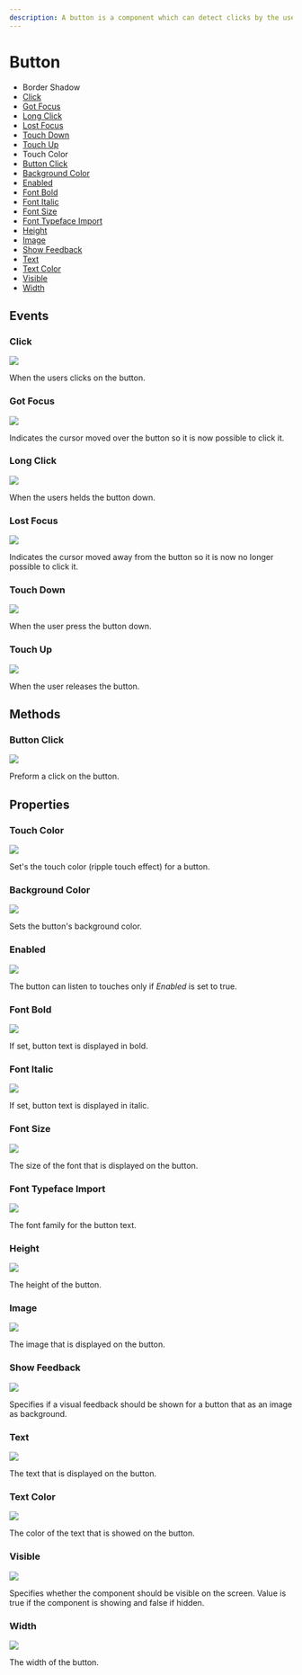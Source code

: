 ```yaml
---
description: A button is a component which can detect clicks by the user.
---
```


# Button

* Border Shadow
* [Click](button.md#click)
* [Got Focus](button.md#got-focus)
* [Long Click](button.md#long-click)
* [Lost Focus](button.md#lost-focus)
* [Touch Down](button.md#touch-down)
* [Touch Up](button.md#touch-up)
* Touch Color
* [Button Click](button.md#button-click)
* [Background Color](button.md#background-color)
* [Enabled](button.md#enabled)
* [Font Bold](button.md#font-bold)
* [Font Italic](button.md#font-italic)
* [Font Size](button.md#font-size)
* [Font Typeface Import](button.md#font-typeface-import)
* [Height](button.md#height)
* [Image](button.md#image)
* [Show Feedback](button.md#show-feedback)
* [Text](button.md#text)
* [Text Color](button.md#text-color)
* [Visible](button.md#visible)
* [Width](button.md#width)

## Events

### Click

![](../../.gitbook/assets/click.png)

When the users clicks on the button.

### Got Focus

![](../../.gitbook/assets/gotfocus.png)

Indicates the cursor moved over the button so it is now possible to click it.

### Long Click

![](../../.gitbook/assets/longclick.png)

When the users helds the button down.

### Lost Focus

![](../../.gitbook/assets/lostfocus.png)

Indicates the cursor moved away from the button so it is now no longer possible to click it.

### Touch Down

![](../../.gitbook/assets/touchdown.png)

When the user press the button down.

### Touch Up

![](../../.gitbook/assets/touchup.png)

When the user releases the button.

## Methods

### Button Click

![](../../.gitbook/assets/buttonclick.png)

Preform a click on the button.

## Properties

### Touch Color

![](https://github.com/makeroid/docs/tree/6b89ce9eb8c93762fd238491325318be0e89c35f/assets/touchcolor.png)

Set's the touch color \(ripple touch effect\) for a button.

### Background Color

![](../../.gitbook/assets/backgroundcolor.png)

Sets the button's background color.

### Enabled

![](../../.gitbook/assets/enabled%20%282%29.png)

The button can listen to touches only if _Enabled_ is set to true.

### Font Bold

![](../../.gitbook/assets/fontbold.png)

If set, button text is displayed in bold.

### Font Italic

![](../../.gitbook/assets/fontitalic.png)

If set, button text is displayed in italic.

### Font Size

![](../../.gitbook/assets/fontsize.png)

The size of the font that is displayed on the button.

### Font Typeface Import

![](../../.gitbook/assets/fonttypefaceimport.png)

The font family for the button text.

### Height

![](../../.gitbook/assets/height%20%282%29.png)

The height of the button.

### Image

![](../../.gitbook/assets/image%20%281%29.png)

The image that is displayed on the button.

### Show Feedback

![](../../.gitbook/assets/showfeedback.png)

Specifies if a visual feedback should be shown for a button that as an image as background.

### Text

![](../../.gitbook/assets/text.png)

The text that is displayed on the button.

### Text Color

![](../../.gitbook/assets/textcolor.png)

The color of the text that is showed on the button.

### Visible

![](../../.gitbook/assets/visible%20%282%29.png)

Specifies whether the component should be visible on the screen. Value is true if the component is showing and false if hidden.

### Width

![](../../.gitbook/assets/width%20%282%29.png)

The width of the button.

